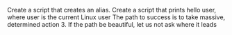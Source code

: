 Create a script that creates an alias.
Create a script that prints hello user, where user is the current Linux user
The path to success is to take massive, determined action
3. If the path be beautiful, let us not ask where it leads
